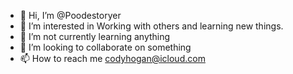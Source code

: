 - 👋 Hi, I’m @Poodestoryer
- 👀 I’m interested in Working with others and learning new things.
- 🌱 I’m not currently learning anything
- 💞️ I’m looking to collaborate on something
- 📫 How to reach me codyhogan@icloud.com

<!---
Poodestoryer/Poodestoryer is a ✨ special ✨ repository because its `README.md` (this file) appears on your GitHub profile.
You can click the Preview link to take a look at your changes.
--->
